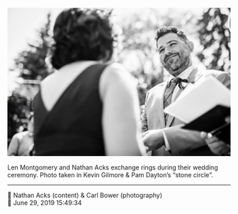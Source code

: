 ![Len Montgomery and Nathan Acks exchange rings](assets/5dd7c51cf0f53c3f34b9cfcbc4da11b6.webp)

Len Montgomery and Nathan Acks exchange rings during their wedding ceremony. Photo taken in Kevin Gilmore & Pam Dayton’s “stone circle”.

- - - -

<span aria-hidden="true">👥</span> Nathan Acks (content) & Carl Bower (photography)  
<span aria-hidden="true">📅</span> June 29, 2019 15:49:34
